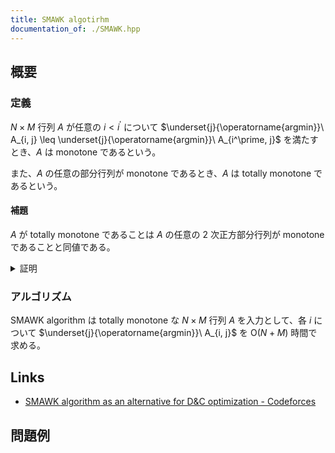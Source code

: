 ```yaml
---
title: SMAWK algotirhm
documentation_of: ./SMAWK.hpp
---
```


## 概要

### 定義

$N \times M$ 行列 $A$ が任意の $i < i^\prime$ について $\underset{j}{\operatorname{argmin}}\ A_{i, j} \leq \underset{j}{\operatorname{argmin}}\ A_{i^\prime, j}$ を満たすとき、$A$ は monotone であるという。

また、$A$ の任意の部分行列が monotone であるとき、$A$ は totally monotone であるという。

#### 補題

$A$ が totally monotone であることは $A$ の任意の $2$ 次正方部分行列が monotone であることと同値である。

<details>
<summary>証明</summary>
<div>

部分行列において行を削除することは totally monotone の条件を緩和するから考えなくて良い。

$\implies$ は明らかであるから $\impliedby$ を示す。
$A$ が totally monotone でない、すなわち $A$ が monotone でない部分行列 $B$ を有するとする。
$B$ の行及び列の添字はもとの行列 $A$ に準拠するとして、$\underset{j}{\operatorname{argmin}}\ B_{i, j} > \underset{j}{\operatorname{argmin}}\ B_{i^\prime, j}$ を満たす $i < i^\prime$ が存在し、$k = \underset{j}{\operatorname{argmin}}\ B_{i, j}, k^\prime = \underset{j}{\operatorname{argmin}}\ B_{i^\prime, j}$ とする。
ここで、$A$ から行 $i, i^\prime$ 及び列 $k, k^\prime$ のみを抽出した $2$ 次正方部分行列は monotone ではない。
よって、$A$ の任意の $2$ 次正方部分行列が monotone であるならば $A$ は totally monotone である。

$\blacksquare$

</div>
</details>


### アルゴリズム

SMAWK algorithm は totally monotone な $N \times M$ 行列 $A$ を入力として、各 $i$ について $\underset{j}{\operatorname{argmin}}\ A_{i, j}$ を $\mathrm{O}(N + M)$ 時間で求める。

## Links
- [SMAWK algorithm as an alternative for D&C optimization - Codeforces](https://codeforces.com/blog/entry/110844)

## 問題例
